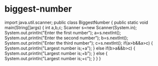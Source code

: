 # biggest-number
import java.util.scanner;
public class BiggestNumber
{ 
  public static void main(String[]args)
  {
   int a,b,c;
   Scanner s=new Scanner(System.in);
   System.out.println("Enter the first number");
   a=s.nextInt();
   System.out.println("Enter the second number");
   b=s.nextInt();
   System.out.println("Enter the third number");
   c=s.nextInt();
   if(a>b&&a>c)
   { 
     System.out.println("Largest number is;+a");
   }
   else if(b>a&&b>c)
   {
     System.out.println("Largest number is;+b");
   }
   else
   {
     System.out.println("Largest number is;+c");
   }
  }
 }

